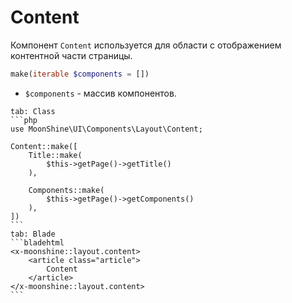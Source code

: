# Content

Компонент `Content` используется для области с отображением контентной части страницы.

```php
make(iterable $components = [])
```

- `$components` - массив компонентов.

~~~tabs
tab: Class
```php
use MoonShine\UI\Components\Layout\Content;

Content::make([
    Title::make(
        $this->getPage()->getTitle()
    ),

    Components::make(
        $this->getPage()->getComponents()
    ),
])
```
tab: Blade
```bladehtml
<x-moonshine::layout.content>
    <article class="article">
        Content
    </article>
</x-moonshine::layout.content>
```
~~~

